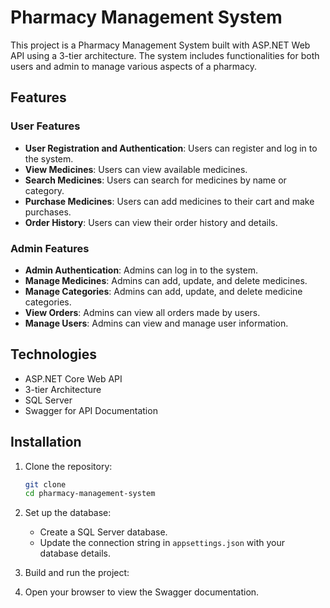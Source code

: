 # Pharmacy Management System

This project is a Pharmacy Management System built with ASP.NET Web API using a 3-tier architecture. The system includes functionalities for both users and admin to manage various aspects of a pharmacy.


## Features

### User Features
- **User Registration and Authentication**: Users can register and log in to the system.
- **View Medicines**: Users can view available medicines.
- **Search Medicines**: Users can search for medicines by name or category.
- **Purchase Medicines**: Users can add medicines to their cart and make purchases.
- **Order History**: Users can view their order history and details.

### Admin Features
- **Admin Authentication**: Admins can log in to the system.
- **Manage Medicines**: Admins can add, update, and delete medicines.
- **Manage Categories**: Admins can add, update, and delete medicine categories.
- **View Orders**: Admins can view all orders made by users.
- **Manage Users**: Admins can view and manage user information.

## Technologies

- ASP.NET Core Web API
- 3-tier Architecture 
- SQL Server
- Swagger for API Documentation

## Installation

1. Clone the repository:
    ```sh
    git clone 
    cd pharmacy-management-system
    ```

2. Set up the database:
    - Create a SQL Server database.
    - Update the connection string in `appsettings.json` with your database details.

3. Build and run the project:
 

4. Open your browser to view the Swagger documentation.


